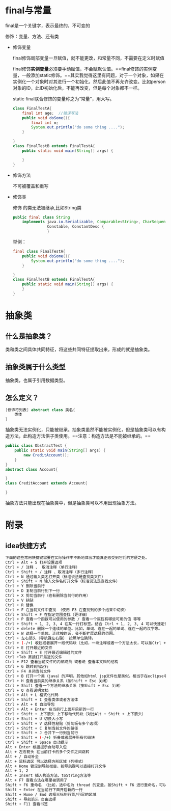 #  final与常量

final是一个关键字，表示最终的，不可变的

修饰：变量、方法、还有类

- 修饰变量

  final修饰局部变量一旦赋值，就不能更改，和常量不同，不需要在定义时赋值

  final修饰**实例变量**必须要手动赋值，不会赋默认值。==final修饰的实例变量，一般添加static修饰。==其实我觉得这里有问题，对于一个对象，如果在实例化一个对象时对其进行一个初始化，然后此值不再允许改变。比如person对象的ID，此ID初始化后，不能再改变，但是每个对象都不一样。

  static final联合修饰的变量称之为“常量”，用大写。

  ```java 
  class FinalTestA{
      final int age;  //错误写法
      public void doSome(){
          final int m;
          System.out.println("do some thing ....");
      }
  
  }
  class FinalTestB extends FinalTestA{
      public static void main(String[] args) {
  
      }
  }
  ```

- 修饰方法

  不可被覆盖和重写

- 修饰类

  修饰 的类无法被继承,比如String类

  ```java
  public final class String
      implements java.io.Serializable, Comparable<String>, CharSequence,
                 Constable, ConstantDesc {
                 }
  ```

  举例：

  ```java
  final class FinalTestA{
      public void doSome(){
          System.out.println("do some thing ....");
      }
  
  }
  class FinalTestB extends FinalTestA{
      public static void main(String[] args) {
      }
  }
  ```

# 抽象类

  ## 什么是抽象类？

 类和类之间具体共同特征，将这些共同特征提取出来，形成的就是抽象类。

## 抽象类属于什么类型

抽象类，也属于引用数据类型。

## 怎么定义？

```java
[修饰符列表] abstract class 类名{
	类体
}
```

抽象类无法实例化，只能被继承。抽象类虽然不能被实例化，但是抽象类可以有构造方法，此构造方法供子类使用。==注意：构造方法是不能被继承的。==

```java
public class ObstractTest {
    public static void main(String[] args) {
        new CreditAccount();
    }
}
abstract class Account{

}
class CreditAccount extends Account{

}
```

抽象方法只能出现在抽象类中，但是抽象类可以不用出现抽象方法。



# 附录



## idea快捷方式

```bash
下面的这些常用快捷键需要在实际操作中不断地体会才能真正感受到它们的方便之处。
Ctrl + Alt + S 打开设置选项
Ctrl + / 注释 、 取消注释（单行注释）
Ctrl + Shift + / 注释 、取消注释（多行注释）
Ctrl + N 通过输入类名打开类（标准说法是查找类文件）
Ctrl + Shift + N 输入文件名打开文件（标准说法是查找文件）
Ctrl + Y 删除当前行
Ctrl + D 复制当前行到下一行
Ctrl + X 剪切当前行（也有删除当前行的作用）
Ctrl + V 粘贴
Ctrl + R 替换
Ctrl + F 在当前文件中查找 （使用 F3 在查找到的多个结果中切换）
Ctrl + Shift + F 在指定范围查找（更详细）
Ctrl + P 查看一个函数可以使用的参数 / 查看一个属性有哪些可用的值 等等
Ctrl + Shift + 1, 2, 3, 4 在某一行打标签。结合 Ctrl + 1, 2, 3, 4 可以快速定位到某一标记行。 适用于行数特别多的文件。
Ctrl + delete 删除一个连续的单位。比如，单词、连在一起的单词、连在一起的汉字等。
Ctrl + W 选择一个单位。连续按的话，会不断扩展选择的范围。
Ctrl + 左右箭头（导航键左右键） 按照单位跳转。
Ctrl + (-/+) 收起或者展开一段代码块（比如，一块注释或者一个方法太长，可以按Ctrl + - 将它收起来）
Ctrl + E 打开最近的文件
Ctrl + Shift + E 打开最近编辑过的文件
Ctrl +Tab 直接打开最近的文件
Ctrl + F12 查看当前文件的内部成员 或者说 查看本文档的结构
Ctrl + G 跳转到指定行
Ctrl + F4 关闭当前文件
Ctrl + B 打开一个类（java）的声明，其他如html jsp文件也是类似。相当于在eclipse中编辑java类文件时，按住Ctrl键并单击类名从而进入类的声明。
Ctrl + H 查看当前类的继承关系（按Shift + Esc 关闭）
Ctrl + Shift 查看一个方法的继承关系（按Shift + Esc 关闭）
Ctrl + Q 查看说明文档
Ctrl + Alt + L 格式化代码
Ctrl + Shift + I 查看类体或者方法体
Ctrl + Alt + O 自动导包
Ctrl + Alt + Enter 在当前行上面开启新的一行
Ctrl + Shift + 上下箭头 上下移动代码块（对比Alt + Shift + 上下箭头）
Ctrl + Shift + U 切换大小写
Ctrl + Shift + V 选择性粘贴（剪切板有多个选项）
Ctrl + Shift + C 复制当前文件的路径
Ctrl + Shift + J 合并下一行到当前行
Ctrl + Shift + (-/+) 折叠或者展开所有代码块
Ctrl + Shift + Space 自动提示
Alt + Enter 根据提示自动导入包
Alt + 左右箭头 在当前打卡的多个文件之间跳转
Alt + / 自动补全
Alt + 鼠标选区 可以选择方形区域（列模式）
Alt + Home 锁定到导航栏目，按导航键可以直接打开文件
Alt + 1, 2
Alt + Insert 插入构造方法、toString方法等
Alt + F7 查看方法在哪里被调用了
Shift + F6 重命名 （比如，选中名为 thread 的变量，按Shift + F6 进行重命名，可以对本类中所有原来名为thread的变量进行重命名）
Shift + Enter 在当前行下面开启新的一行
Shift + Home / End 选择光标到行首/行尾的区域
Shift + 导航箭头 自由选择
Shift + F11 查看书签
```

